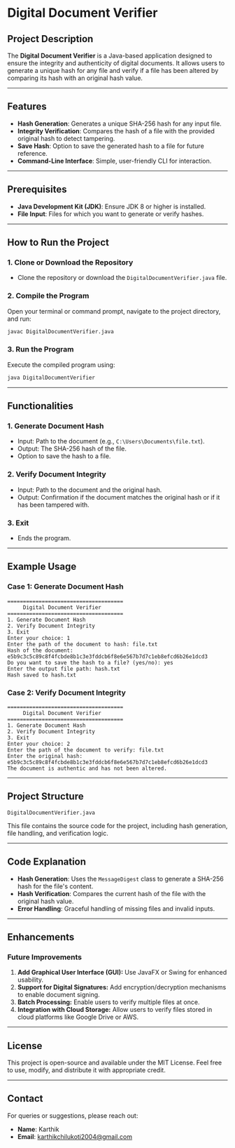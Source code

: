 # Digital Document Verifier

## Project Description
The **Digital Document Verifier** is a Java-based application designed to ensure the integrity and authenticity of digital documents. It allows users to generate a unique hash for any file and verify if a file has been altered by comparing its hash with an original hash value.

---

## Features
- **Hash Generation**: Generates a unique SHA-256 hash for any input file.
- **Integrity Verification**: Compares the hash of a file with the provided original hash to detect tampering.
- **Save Hash**: Option to save the generated hash to a file for future reference.
- **Command-Line Interface**: Simple, user-friendly CLI for interaction.

---

## Prerequisites
- **Java Development Kit (JDK)**: Ensure JDK 8 or higher is installed.
- **File Input**: Files for which you want to generate or verify hashes.

---

## How to Run the Project

### 1. Clone or Download the Repository
- Clone the repository or download the `DigitalDocumentVerifier.java` file.

### 2. Compile the Program
Open your terminal or command prompt, navigate to the project directory, and run:
```bash
javac DigitalDocumentVerifier.java
```

### 3. Run the Program
Execute the compiled program using:
```bash
java DigitalDocumentVerifier
```

---

## Functionalities

### 1. Generate Document Hash
- Input: Path to the document (e.g., `C:\Users\Documents\file.txt`).
- Output: The SHA-256 hash of the file.
- Option to save the hash to a file.

### 2. Verify Document Integrity
- Input: Path to the document and the original hash.
- Output: Confirmation if the document matches the original hash or if it has been tampered with.

### 3. Exit
- Ends the program.

---

## Example Usage

### Case 1: Generate Document Hash
```
=====================================
     Digital Document Verifier
=====================================
1. Generate Document Hash
2. Verify Document Integrity
3. Exit
Enter your choice: 1
Enter the path of the document to hash: file.txt
Hash of the document:
e5b9c3c5c89c8f4fcbde8b1c3e3fddcb6f8e6e567b7d7c1eb8efcd6b26e1dcd3
Do you want to save the hash to a file? (yes/no): yes
Enter the output file path: hash.txt
Hash saved to hash.txt
```

### Case 2: Verify Document Integrity
```
=====================================
     Digital Document Verifier
=====================================
1. Generate Document Hash
2. Verify Document Integrity
3. Exit
Enter your choice: 2
Enter the path of the document to verify: file.txt
Enter the original hash: e5b9c3c5c89c8f4fcbde8b1c3e3fddcb6f8e6e567b7d7c1eb8efcd6b26e1dcd3
The document is authentic and has not been altered.
```

---

## Project Structure
```
DigitalDocumentVerifier.java
```
This file contains the source code for the project, including hash generation, file handling, and verification logic.

---

## Code Explanation
- **Hash Generation**:
  Uses the `MessageDigest` class to generate a SHA-256 hash for the file's content.
- **Hash Verification**:
  Compares the current hash of the file with the original hash value.
- **Error Handling**:
  Graceful handling of missing files and invalid inputs.

---

## Enhancements
### Future Improvements
1. **Add Graphical User Interface (GUI):**
   Use JavaFX or Swing for enhanced usability.
2. **Support for Digital Signatures:**
   Add encryption/decryption mechanisms to enable document signing.
3. **Batch Processing:**
   Enable users to verify multiple files at once.
4. **Integration with Cloud Storage:**
   Allow users to verify files stored in cloud platforms like Google Drive or AWS.

---

## License
This project is open-source and available under the MIT License. Feel free to use, modify, and distribute it with appropriate credit.

---

## Contact
For queries or suggestions, please reach out:
- **Name**: Karthik
- **Email**: karthikchilukoti2004@gmail.com

